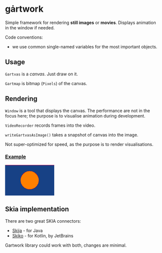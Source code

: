 # gȧrtwork

Simple framework for rendering **still images** or **movies**. Displays animation in the window if needed.

Code conventions:

+ we use common single-named variables for the most important objects.


## Usage

`Gartvas` is a _canvas_. Just draw on it.

`Gartmap` is bitmap (`Pixels`) of the canvas.

## Rendering

`Window` is a tool that displays the canvas. The performance are not in the focus here; the purpose is to visualise animation during development.

`VideoRecorder` records frames into the video.

`writeGartvasAsImage()` takes a snapshot of canvas into the image.

Not super-optimized for speed, as the purpose is to render visualisations.

### [Example](arts/example/README.md)
![](../arts/example/example.png)

## Skia implementation

There are two great SKIA connectors:

+ [Skija](https://github.com/HumbleUI/Skija) - for Java
+ [Skiko](https://github.com/JetBrains/skiko) - for Kotlin, by JetBrains 

Gartwork library could work with both, changes are minimal. 
